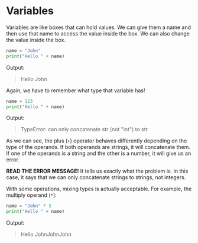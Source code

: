 # Variables

Variables are like boxes that can hold values. We can give them a name and then use that name to access the value inside the box. We can also change the value inside the box.

```python
name = "John"
print("Hello " + name)
```

Output:
> Hello John

Again, we have to remember what type that variable has!

```python
name = 123
print("Hello " + name)
```

Output:
> TypeError: can only concatenate str (not "int") to str

As we can see, the plus (`+`) operator behaves differently depending on the type of the operands. If both operands are strings, it will concatenate them. If one of the operands is a string and the other is a number, it will give us an error.

**READ THE ERROR MESSAGE!** It tells us exactly what the problem is. In this case, it says that we can only concatenate strings to strings, not integers.

With some operations, mixing types is actually acceptable. For example, the multiply operand (`*`):

```python
name = "John" * 3
print("Hello " + name)
```

Output:
> Hello JohnJohnJohn
